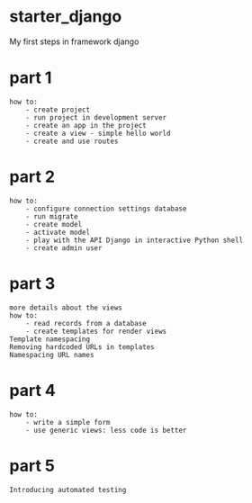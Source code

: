 # starter_django
My first steps in framework django

# part 1
    how to: 
        - create project
        - run project in development server
        - create an app in the project
        - create a view - simple hello world
        - create and use routes

# part 2
    how to:
        - configure connection settings database
        - run migrate
        - create model
        - activate model
        - play with the API Django in interactive Python shell
        - create admin user

# part 3
    more details about the views
    how to:
        - read records from a database
        - create templates for render views    
    Template namespacing
    Removing hardcoded URLs in templates
    Namespacing URL names

# part 4
    how to:
        - write a simple form
        - use generic views: less code is better

# part 5
    Introducing automated testing